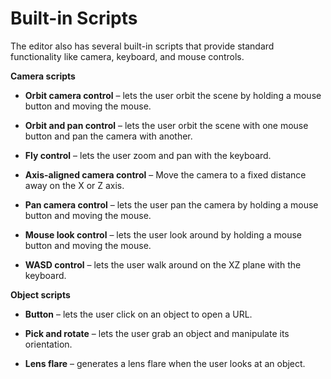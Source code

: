 # Built\-in Scripts<a name="scripting-builtins"></a>

The editor also has several built\-in scripts that provide standard functionality like camera, keyboard, and mouse controls\.

**Camera scripts**

+ **Orbit camera control** – lets the user orbit the scene by holding a mouse button and moving the mouse\.

+ **Orbit and pan control** – lets the user orbit the scene with one mouse button and pan the camera with another\.

+ **Fly control** – lets the user zoom and pan with the keyboard\.

+ **Axis\-aligned camera control** – Move the camera to a fixed distance away on the X or Z axis\.

+ **Pan camera control** – lets the user pan the camera by holding a mouse button and moving the mouse\.

+ **Mouse look control** – lets the user look around by holding a mouse button and moving the mouse\.

+ **WASD control** – lets the user walk around on the XZ plane with the keyboard\.

**Object scripts**

+ **Button** – lets the user click on an object to open a URL\.

+ **Pick and rotate** – lets the user grab an object and manipulate its orientation\.

+ **Lens flare** – generates a lens flare when the user looks at an object\.